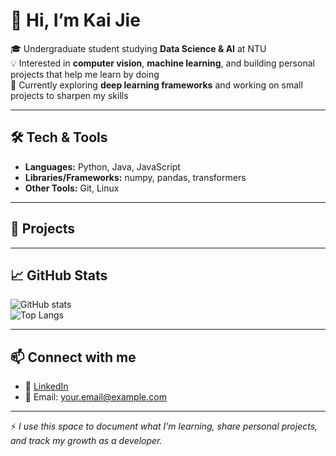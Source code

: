 # 👋 Hi, I’m Kai Jie

🎓 Undergraduate student studying **Data Science & AI** at NTU  
💡 Interested in **computer vision**, **machine learning**, and building personal projects that help me learn by doing  
🌱 Currently exploring **deep learning frameworks** and working on small projects to sharpen my skills  

---

## 🛠️ Tech & Tools  
- **Languages:** Python, Java, JavaScript  
- **Libraries/Frameworks:** numpy, pandas, transformers  
- **Other Tools:** Git, Linux  

---

## 📌 Projects   

---

## 📈 GitHub Stats  
![GitHub stats](https://github-readme-stats.vercel.app/api?username=GlacierBlitz&show_icons=true&theme=tokyonight)  
![Top Langs](https://github-readme-stats.vercel.app/api/top-langs/?username=GlacierBlitz&layout=compact&theme=tokyonight)  

---

## 📫 Connect with me  
- 💼 [LinkedIn](www.linkedin.com/in/kai-jie-jiang-b50494219)  
- 📧 Email: your.email@example.com  

---

⚡ *I use this space to document what I’m learning, share personal projects, and track my growth as a developer.*  
